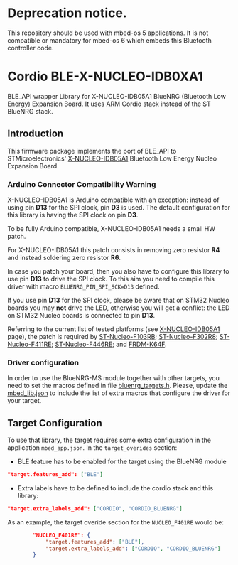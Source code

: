 # Deprecation notice. 

This repository should be used with mbed-os 5 applications. It is not compatible or mandatory for mbed-os 6 which embeds this Bluetooth controller code.  

# Cordio BLE-X-NUCLEO-IDB0XA1

BLE_API wrapper Library for X-NUCLEO-IDB05A1 BlueNRG (Bluetooth Low Energy) Expansion Board. It uses ARM Cordio stack instead of the ST BlueNRG stack. 

## Introduction

This firmware package implements the port of BLE_API to STMicroelectronics' [X-NUCLEO-IDB05A1](https://developer.mbed.org/components/X-NUCLEO-IDB05A1-Bluetooth-Low-Energy/) Bluetooth Low Energy Nucleo Expansion Board.

### Arduino Connector Compatibility Warning

X-NUCLEO-IDB05A1 is Arduino compatible with an exception: instead of using pin **D13** for the SPI clock, pin **D3** is used.
The default configuration for this library is having the SPI clock on pin **D3**.

To be fully Arduino compatible, X-NUCLEO-IDB05A1 needs a small HW patch.

For X-NUCLEO-IDB05A1 this patch consists in removing zero resistor **R4** and instead soldering zero resistor **R6**.

In case you patch your board, then you also have to configure this library to use pin **D13** to drive the SPI clock. To this aim you need to compile this driver with macro `BLUENRG_PIN_SPI_SCK=D13` defined.

If you use pin **D13** for the SPI clock, please be aware that on STM32 Nucleo boards you may **not** drive the LED, otherwise you will get a conflict: the LED on STM32 Nucleo boards is connected to pin **D13**.

Referring to the current list of tested platforms (see [X-NUCLEO-IDB05A1](https://developer.mbed.org/components/X-NUCLEO-IDB05A1-Bluetooth-Low-Energy/) page), the patch is required by [ST-Nucleo-F103RB](https://developer.mbed.org/platforms/ST-Nucleo-F103RB/); [ST-Nucleo-F302R8](https://developer.mbed.org/platforms/ST-Nucleo-F302R8/); [ST-Nucleo-F411RE](https://developer.mbed.org/platforms/ST-Nucleo-F411RE/); [ST-Nucleo-F446RE](https://developer.mbed.org/platforms/ST-Nucleo-F446RE/); and [FRDM-K64F](https://developer.mbed.org/platforms/FRDM-K64F/).


### Driver configuration

In order to use the BlueNRG-MS module together with other targets, you need to set the macros defined in file [bluenrg_targets.h](https://github.com/ARMmbed/ble-x-nucleo-idb0xa1/blob/master/bluenrg/bluenrg_targets.h). Please, update the [mbed_lib.json](https://github.com/ARMmbed/ble-x-nucleo-idb0xa1/blob/master/mbed_lib.json) to include the list of extra macros that configure the driver for your target.

## Target Configuration

To use that library, the target requires some extra configuration in the application `mbed_app.json`. In the `target_overides` section:   

* BLE feature has to be enabled for the target using the BlueNRG module

```json
"target.features_add": ["BLE"]
```

* Extra labels have to be defined to include the cordio stack and this library: 

```json
"target.extra_labels_add": ["CORDIO", "CORDIO_BLUENRG"]
```

As an example, the target overide section for the `NUCLEO_F401RE` would be: 

```json
        "NUCLEO_F401RE": {
            "target.features_add": ["BLE"],
            "target.extra_labels_add": ["CORDIO", "CORDIO_BLUENRG"]
        }
```
